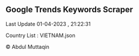

## Google Trends Keywords Scraper 
 
Last Update 01-04-2023 , 21:22:31

Country List :
VIETNAM.json



© Abdul Muttaqin 
